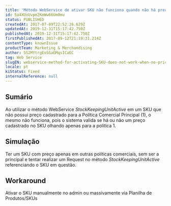 ```yaml
---
title: 'Método WebService de ativar SKU não funciona quando não há preço na política comercial principal'
id: 5a4XUoUvpm2KmWw66Um0mu
status: PUBLISHED
createdAt: 2017-07-09T22:52:26.629Z
updatedAt: 2019-12-31T15:17:42.750Z
publishedAt: 2019-12-31T15:17:42.750Z
firstPublishedAt: 2017-09-12T21:19:31.214Z
contentType: knownIssue
productTeam: Marketing & Merchandising
author: 5S2MYtrgEoSGaGMqsICaEC
tag: Web Service
slugEN: webservice-method-for-activating-SKU-does-not-work-when-no-price-is-set-in-the-main-sales-policy
locale: pt
kiStatus: Fixed
internalReference: null
---
```


## Sumário

Ao utilizar o método WebService *StockKeepingUnitActive* em um SKU que não possui preço cadastrado para a Política Comercial Principal (1), o mesmo não funciona, pois o sistema valida se há ou não um preço cadastrado no SKU olhando apenas para a política 1.

## Simulação

Ter um SKU com preço apenas em outras políticas comerciais, sem ser a principal e tentar realizar um Request no método *StockKeepingUnitActive* referenciando o SKU em questão.

## Workaround

Ativar o SKU manualmente no admin ou massivamente via Planilha de Produtos/SKUs

